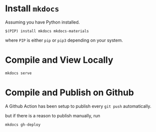 # Install `mkdocs`

Assuming you have Python installed.

```
$(PIP) install mkdocs mkdocs-materials
```

where `PIP` is either `pip` or `pip3` depending on your system.

# Compile and View Locally

```
mkdocs serve
```

# Compile and Publish on Github

A Github Action has been setup to publish every `git push` automatically.

but if there is a reason to publish manually, run
```
mkdocs gh-deploy
```
